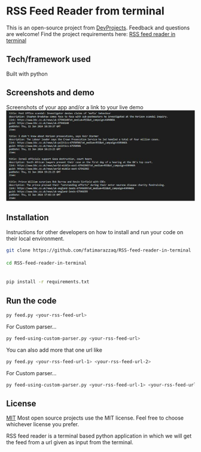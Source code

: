 ﻿
# RSS Feed Reader from terminal

This is an open-source project from [DevProjects](http://www.codementor.io/projects). Feedback and questions are welcome!
Find the project requirements here: [RSS feed reader in terminal](https://www.codementor.io/projects/tool/rss-feed-reader-in-terminal-atx32jp82q)

## Tech/framework used

Built with python

## Screenshots and demo

Screenshots of your app and/or a link to your live demo
![Screenshot 1](screenshots/screenshot1.JPG)

## Installation

Instructions for other developers on how to install and run your code on their local environment.

```bash
git clone https://github.com/fatimarazzaq/RSS-feed-reader-in-terminal

cd RSS-feed-reader-in-terminal


pip install -r requirements.txt

```

## Run the code

```bash
py feed.py <your-rss-feed-url>

```

For Custom parser...

```bash
py feed-using-custom-parser.py <your-rss-feed-url>
```

You can also add more that one url like

```bash
py feed.py <your-rss-feed-url-1> <your-rss-feed-url-2>
```

For Custom parser...

```bash
py feed-using-custom-parser.py <your-rss-feed-url-1> <your-rss-feed-url-2>
```

## License

[MIT](https://choosealicense.com/licenses/mit/)
Most open source projects use the MIT license. Feel free to choose whichever license you prefer.

RSS feed reader is a terminal based python application in which we will get the feed from a url given as input from the terminal.
